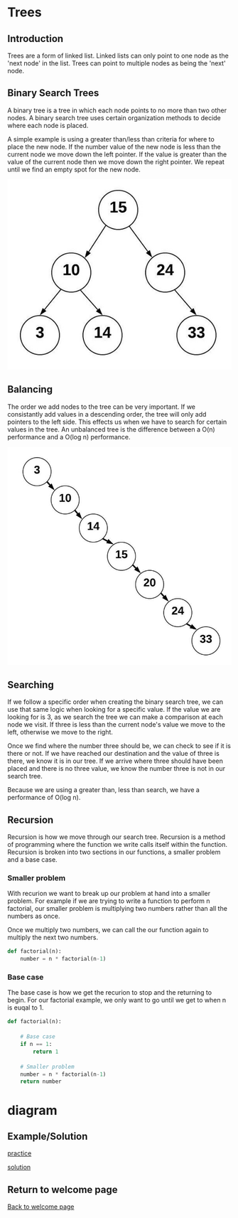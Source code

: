 # Trees

## Introduction
Trees are a form of linked list. Linked lists can only point to one node as the 'next node' in the list. Trees can point to multiple nodes as being the 'next' node.

## Binary Search Trees
A binary tree is a tree in which each node points to no more than two other nodes. A binary search tree uses certain organization methods to decide where each node is placed. 

A simple example is using a greater than/less than criteria for where to place the new node. If the number value of the new node is less than the current node we move down the left pointer. If the value is greater than the value of the current node then we move down the right pointer. We repeat until we find an empty spot for the new node.

![tree diagram 1](diagrams/tree_diagram1.jpeg)

## Balancing
The order we add nodes to the tree can be very important. If we consistantly add values in a descending order, the tree will only add pointers to the left side. This effects us when we have to search for certain values in the tree. An unbalanced tree is the difference between a O(n) performance and a O(log n) performance.

![tree diagram 2](diagrams/tree_diagram2.jpeg)

## Searching
If we follow a specific order when creating the binary search tree, we can use that same logic when looking for a specific value. If the value we are looking for is 3, as we search the tree we can make a comparison at each node we visit. If three is less than the current node's value we move to the left, otherwise we move to the right.

Once we find where the number three should be, we can check to see if it is there or not. If we have reached our destination and the value of three is there, we know it is in our tree. If we arrive where three should have been placed and there is no three value, we know the number three is not in our search tree.

Because we are using a greater than, less than search, we have a performance of O(log n). 

## Recursion
Recursion is how we move through our search tree. Recursion is a method of programming where the function we write calls itself within the function. Recursion is broken into two sections in our functions, a smaller problem and a base case.

### Smaller problem
With recurion we want to break up our problem at hand into a smaller problem. For example if we are trying to write a function to perform n factorial, our smaller problem is multiplying two numbers rather than all the numbers as once.

Once we multiply two numbers, we can call the our function again to multiply the next two numbers.

```python
def factorial(n):
    number = n * factorial(n-1)
```
### Base case
The base case is how we get the recurion to stop and the returning to begin. For our factorial example, we only want to go until we get to when n is euqal to 1.

```Python
def factorial(n):

    # Base case
    if n == 1:
        return 1

    # Smaller problem
    number = n * factorial(n-1)
    return number
```
# diagram

## Example/Solution

[practice](trees_example.py)

[solution](trees_solution.py)

## Return to welcome page
[Back to welcome page](welcome.md)